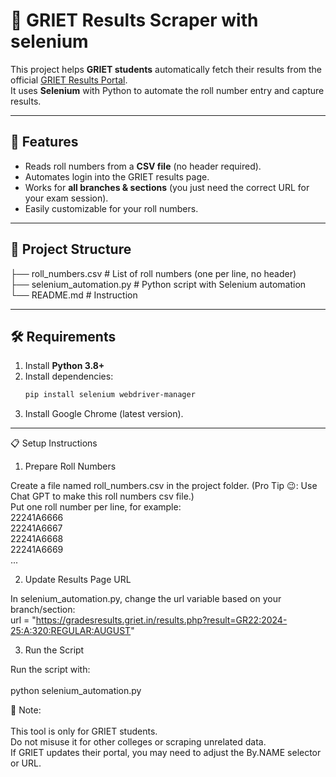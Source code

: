 # 📘 GRIET Results Scraper with selenium

This project helps **GRIET students** automatically fetch their results from the official [GRIET Results Portal](https://gradesresults.griet.in).  
It uses **Selenium** with Python to automate the roll number entry and capture results.  

---

## 🚀 Features  
- Reads roll numbers from a **CSV file** (no header required).  
- Automates login into the GRIET results page.  
- Works for **all branches & sections** (you just need the correct URL for your exam session).  
- Easily customizable for your roll numbers.  

---

## 📂 Project Structure  
├── roll_numbers.csv # List of roll numbers (one per line, no header) <br>
├── selenium_automation.py # Python script with Selenium automation <br>
└── README.md # Instruction <br>


---

## 🛠️ Requirements  
1. Install **Python 3.8+**  
2. Install dependencies:  
   ```bash
   pip install selenium webdriver-manager
3. Install Google Chrome (latest version).

--- 

📋 Setup Instructions
1. Prepare Roll Numbers

Create a file named roll_numbers.csv in the project folder. (Pro Tip 😉: Use Chat GPT to make this roll numbers csv file.) <br>
Put one roll number per line, for example:<br>
22241A6666 <br>
22241A6667 <br>
22241A6668 <br>
22241A6669 <br>
...

2. Update Results Page URL

In selenium_automation.py, change the url variable based on your branch/section: <br>
url = "https://gradesresults.griet.in/results.php?result=GR22:2024-25:A:320:REGULAR:AUGUST"

3. Run the Script

Run the script with: <br>
<br>
python selenium_automation.py

📌 Note: <br>
<br>
This tool is only for GRIET students. <br>
Do not misuse it for other colleges or scraping unrelated data. <br>
If GRIET updates their portal, you may need to adjust the By.NAME selector or URL. <br>

